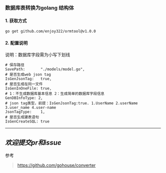 ### 数据库表转换为golang 结构体

#### 1. 获取方式

```shell
go get github.com/enjoy322/ormtool@v1.0.0
```

#### 2. 配置说明
说明：数据库字段需为小写下划线

```shell
# 保存路径
SavePath:       "./models/model.go",
# 是否生成web json tag
IsGenJsonTag:   true,
# 是否生成在同一文件
IsGenInOneFile: true,
# 1：不生成数据库基本信息 2：生成简单的数据库字段信息
GenDBInfoType: 2,
# json tag类型，前提：IsGenJsonTag:true. 1.UserName 2.userName 3.user_name 4.user-name
JsonTagType:    1,
# 是否生成建表语句
IsGenCreateSQL: true
```

---
*欢迎提交pr和issue*
---

参考
> https://github.com/gohouse/converter